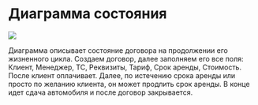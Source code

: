 # Диаграмма состояния
![](https://user-images.githubusercontent.com/74318083/102002793-f43d7d00-3d3a-11eb-80b8-ce27a98d7232.png)



Диаграмма описывает состояние договора на продолжении его жизненного цикла. Создаем договор, далее заполняем его все поля: Клиент, Менеджер, ТС, Реквизиты, Тариф, Срок аренды, Стоимость. После клиент оплачивает. Далее, по истечению срока аренды или просто по желанию клиента, он может продлить срок аренды. В конце идет сдача автомобиля и после договор закрывается.

